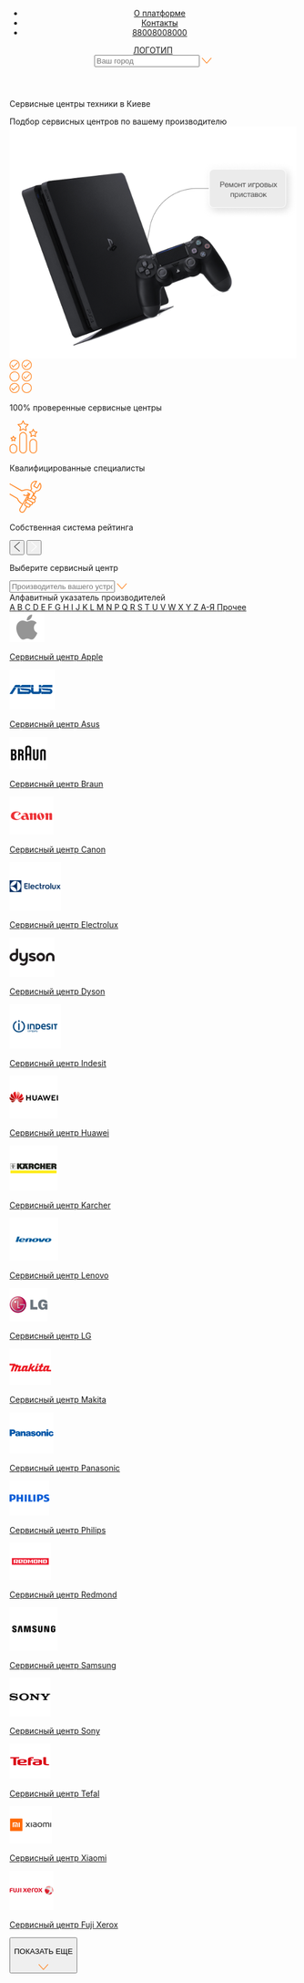 <!DOCTYPE html>
<html lang="ru">

<head>
  <meta charset="UTF-8">
  <meta http-equiv="X-UA-Compatible" content="IE=edge">
  <meta name="viewport" content="width=device-width, initial-scale=1.0">
  <link rel="stylesheet" href="style.css">
  <title>Agregator</title>
</head>

<body>
  <header>
    <div class="container">
      <div class="header__inner">
        <ul>
          <li><a href="">О платформе</a></li>
          <li><a href="">Контакты</a></li>
          <li><a href="">88008008000</a></li>
        </ul>
        <div><a href="">ЛОГОТИП</a></div>
        <form>
          <input type="text" placeholder="Ваш город">
          <a href="">
            <svg width="17" height="10" viewBox="0 0 17 10" fill="none" xmlns="http://www.w3.org/2000/svg">
              <path
                d="M16.9976 0.550831C16.9873 0.431714 16.9394 0.318216 16.86 0.224909C16.7806 0.131601 16.6734 0.0627411 16.5521 0.0271703C16.4308 -0.00840055 16.301 -0.00905922 16.1793 0.0252788C16.0576 0.0596168 15.9496 0.127384 15.8692 0.219881L8.4944 8.46865L1.12625 0.219881C1.07221 0.159596 1.00608 0.109915 0.931623 0.0736758C0.857168 0.0374366 0.775846 0.0153492 0.692318 0.00867434C0.608789 0.00199952 0.524679 0.0108682 0.444794 0.0347741C0.36491 0.05868 0.290829 0.0971547 0.226753 0.148001C0.162676 0.198848 0.109867 0.26107 0.0713558 0.331114C0.0328445 0.401159 0.00936127 0.477653 0.00227928 0.55623C-0.0048027 0.634807 0.00465012 0.713926 0.030077 0.78907C0.0555019 0.864214 0.096405 0.93391 0.150467 0.994179L8.00984 9.78621C8.06966 9.85316 8.14433 9.907 8.22861 9.94393C8.31289 9.98086 8.40474 10 8.49772 10C8.5907 10 8.68256 9.98086 8.76685 9.94393C8.85113 9.907 8.92579 9.85316 8.98561 9.78621L16.845 0.994179C16.9006 0.933609 16.9428 0.863175 16.969 0.787031C16.9952 0.710887 17.005 0.630575 16.9976 0.550831Z"
                fill="#FF8522" />
            </svg>
          </a>
        </form>
      </div>
    </div>
  </header>

  <div class="section__hero">
    <div class="container">
      <div class="hero__inner">
        <div class="hero__first__row">
          <div class="hero__text">
            <p>Сервисные центры техники в Киеве</p>
            <span>Подбор сервисных центров по вашему производителю </span>
          </div>
          <img src="/media/ИЗОБРАЖЕНИЕ 1.png" alt="">
        </div>
        <div class="hero__second__row">
          <div class="hero__cards">
            <div class="hero__card">
              <svg width="39" height="58" viewBox="0 0 39 58" fill="none" xmlns="http://www.w3.org/2000/svg">
                <path
                  d="M8.77709 0.00146523C7.04149 0.000951849 5.34473 0.514006 3.9014 1.47574C2.45807 2.43747 1.33302 3.80467 0.668544 5.40443C0.00406343 7.00418 -0.169996 8.76462 0.168381 10.4631C0.506758 12.1615 1.34237 13.7217 2.56953 14.9463C3.79669 16.1709 5.36027 17.0049 7.06251 17.3427C8.76475 17.6806 10.5292 17.5072 12.1326 16.8445C13.7361 16.1817 15.1065 15.0594 16.0707 13.6194C17.0348 12.1795 17.5492 10.4866 17.549 8.75493C17.5462 6.43444 16.6212 4.20975 14.9768 2.56879C13.3324 0.927828 11.1028 0.00455622 8.77709 0.00146523ZM8.77709 16.2327C7.29479 16.2327 5.84579 15.7941 4.61331 14.9725C3.38083 14.1508 2.42023 12.9829 1.85298 11.6165C1.28573 10.2502 1.13731 8.74664 1.42649 7.29609C1.71567 5.84555 2.42947 4.51314 3.47761 3.46736C4.52574 2.42158 5.86115 1.70939 7.31496 1.42086C8.76877 1.13233 10.2757 1.28041 11.6451 1.84638C13.0146 2.41236 14.1851 3.3708 15.0086 4.60051C15.8321 5.83022 16.2717 7.27597 16.2717 8.75493C16.27 10.7376 15.4798 12.6386 14.0747 14.0406C12.6695 15.4426 10.7642 16.231 8.77709 16.2327Z"
                  fill="#FF8522" />
                <path
                  d="M13.1072 4.73179L6.51792 11.3803L4.49404 8.84053C4.44274 8.77216 4.37822 8.71475 4.30429 8.67171C4.23036 8.62866 4.14852 8.60085 4.06363 8.58992C3.97873 8.57899 3.8925 8.58517 3.81004 8.60808C3.72758 8.631 3.65057 8.67018 3.58356 8.72332C3.51655 8.77646 3.46091 8.84248 3.41992 8.91746C3.37894 8.99244 3.35344 9.07486 3.34495 9.15984C3.33646 9.24483 3.34515 9.33065 3.37049 9.41222C3.39583 9.4938 3.43732 9.56948 3.4925 9.63477L5.96382 12.7377C6.01977 12.8086 6.09027 12.8667 6.17059 12.9081C6.25091 12.9495 6.33918 12.9733 6.42947 12.9778H6.46329C6.54798 12.978 6.63186 12.9613 6.71002 12.9288C6.78819 12.8963 6.85907 12.8485 6.91853 12.7884L14.0164 5.62725C14.13 5.50571 14.1917 5.34474 14.1883 5.17856C14.1848 5.01238 14.1166 4.85409 13.998 4.73732C13.8795 4.62056 13.72 4.55452 13.5534 4.55324C13.3868 4.55197 13.2263 4.61555 13.1059 4.73049L13.1072 4.73179Z"
                  fill="#FF8522" />
                <path
                  d="M30.2231 17.5095C31.9586 17.51 33.6553 16.997 35.0986 16.0354C36.5419 15.0737 37.667 13.7065 38.3315 12.1069C38.996 10.5072 39.1701 8.74682 38.8319 7.04839C38.4936 5.34996 37.6581 3.78977 36.4311 2.56513C35.204 1.3405 33.6406 0.506429 31.9384 0.168414C30.2363 -0.169601 28.4719 0.00362124 26.8684 0.666172C25.2649 1.32872 23.8944 2.45084 22.9301 3.89061C21.9659 5.33038 21.4512 7.02313 21.4512 8.75477C21.4536 11.0755 22.3785 13.3005 24.0229 14.9418C25.6674 16.583 27.8971 17.5064 30.2231 17.5095ZM30.2231 1.27831C31.7054 1.27831 33.1545 1.7169 34.387 2.53863C35.6195 3.36035 36.5801 4.52829 37.1473 5.89475C37.7145 7.26121 37.8628 8.7648 37.5735 10.2154C37.2843 11.666 36.5703 12.9984 35.5221 14.0441C34.4738 15.0898 33.1383 15.8019 31.6844 16.0903C30.2305 16.3787 28.7235 16.2304 27.3541 15.6642C25.9847 15.0981 24.8142 14.1394 23.9909 12.9095C23.1675 11.6797 22.7282 10.2338 22.7285 8.75477C22.7309 6.7724 23.5213 4.87193 24.9263 3.47031C26.3313 2.06869 28.2362 1.28037 30.2231 1.27831Z"
                  fill="#FF8522" />
                <path
                  d="M27.4097 12.7323C27.4656 12.8031 27.5362 12.8612 27.6165 12.9026C27.6968 12.944 27.7851 12.9678 27.8754 12.9724H27.9092C27.9939 12.9725 28.0777 12.9559 28.1559 12.9233C28.2341 12.8908 28.305 12.8431 28.3644 12.7829L35.4623 5.62178C35.5815 5.50132 35.6478 5.33854 35.6467 5.16927C35.6456 5 35.5772 4.8381 35.4564 4.71918C35.3357 4.60027 35.1726 4.53407 35.0029 4.53517C34.8333 4.53626 34.671 4.60456 34.5518 4.72502L27.9612 11.3735L25.9386 8.83507C25.8873 8.7667 25.8228 8.70929 25.7489 8.66624C25.6749 8.62319 25.5931 8.59538 25.5082 8.58445C25.4233 8.57353 25.3371 8.5797 25.2546 8.60262C25.1722 8.62553 25.0951 8.66472 25.0281 8.71786C24.9611 8.771 24.9055 8.83701 24.8645 8.91199C24.8235 8.98697 24.798 9.06939 24.7895 9.15438C24.781 9.23936 24.7897 9.32518 24.8151 9.40676C24.8404 9.48833 24.8819 9.56401 24.9371 9.6293L27.4097 12.7323Z"
                  fill="#FF8522" />
                <path
                  d="M8.77693 20.2466C7.0417 20.2463 5.34537 20.7595 3.90245 21.7212C2.45954 22.6829 1.33486 24.0499 0.670638 25.6493C0.00641683 27.2488 -0.167507 29.0089 0.170861 30.707C0.509229 32.4051 1.34469 33.9649 2.57159 35.1892C3.79849 36.4136 5.36172 37.2474 7.06358 37.5852C8.76545 37.9231 10.5295 37.7498 12.1327 37.0873C13.7358 36.4248 15.1061 35.3029 16.0702 33.8633C17.0342 32.4238 17.5488 30.7314 17.5488 29C17.5461 26.6796 16.621 24.4549 14.9766 22.8139C13.3322 21.1729 11.1026 20.2497 8.77693 20.2466ZM8.77693 36.4778C7.29463 36.4778 5.84563 36.0392 4.61315 35.2176C3.38067 34.3959 2.42007 33.228 1.85282 31.8617C1.28557 30.4953 1.13715 28.9918 1.42633 27.5412C1.71552 26.0907 2.42931 24.7583 3.47745 23.7125C4.52558 22.6667 5.86099 21.9545 7.3148 21.666C8.76861 21.3774 10.2755 21.5255 11.645 22.0915C13.0144 22.6575 14.1849 23.6159 15.0085 24.8456C15.832 26.0753 16.2715 27.5211 16.2715 29C16.2695 30.9826 15.4792 32.8834 14.0741 34.2853C12.6691 35.6873 10.764 36.4757 8.77693 36.4778Z"
                  fill="#FF8522" />
                <path
                  d="M30.2229 20.2466C28.4877 20.2466 26.7915 20.76 25.3488 21.7218C23.906 22.6837 22.7816 24.0508 22.1175 25.6502C21.4535 27.2497 21.2798 29.0098 21.6183 30.7078C21.9568 32.4058 22.7924 33.9655 24.0193 35.1897C25.2463 36.4139 26.8095 37.2476 28.5113 37.5853C30.2132 37.9231 31.9772 37.7497 33.5802 37.0872C35.1833 36.4247 36.5535 35.3027 37.5175 33.8632C38.4815 32.4237 38.9961 30.7313 38.9961 29C38.9933 26.6793 38.0681 24.4544 36.4234 22.8134C34.7787 21.1724 32.5488 20.2493 30.2229 20.2466ZM30.2229 36.4778C28.7405 36.4781 27.2914 36.0397 26.0588 35.2182C24.8261 34.3967 23.8653 33.2289 23.2979 31.8626C22.7304 30.4962 22.5818 28.9926 22.8708 27.542C23.1599 26.0914 23.8736 24.7588 24.9217 23.7129C25.9697 22.667 27.3051 21.9547 28.759 21.6661C30.2128 21.3774 31.7198 21.5254 33.0893 22.0914C34.4589 22.6573 35.6295 23.6158 36.453 24.8455C37.2766 26.0752 37.7162 27.521 37.7162 29C37.7141 30.9824 36.924 32.883 35.5192 34.2849C34.1145 35.6868 32.2097 36.4754 30.2229 36.4778Z"
                  fill="#FF8522" />
                <path
                  d="M34.553 24.9768L27.9624 31.6265L25.9385 29.0803C25.8312 28.9533 25.6784 28.873 25.5127 28.8565C25.3471 28.8401 25.1814 28.8887 25.0511 28.9921C24.9207 29.0954 24.8359 29.2454 24.8146 29.4102C24.7933 29.575 24.8372 29.7415 24.937 29.8745L27.4083 32.9775C27.4642 33.0484 27.5347 33.1065 27.6151 33.1479C27.6954 33.1893 27.7836 33.2131 27.8739 33.2176H27.9078C27.9924 33.2176 28.0762 33.2008 28.1544 33.1683C28.2325 33.1358 28.3034 33.0881 28.363 33.0281L35.4609 25.867C35.52 25.8074 35.5667 25.7367 35.5985 25.659C35.6302 25.5814 35.6463 25.4982 35.6458 25.4143C35.6453 25.3305 35.6283 25.2475 35.5956 25.1702C35.563 25.0929 35.5155 25.0227 35.4557 24.9638C35.3959 24.9048 35.3251 24.8582 35.2472 24.8265C35.1694 24.7949 35.086 24.7788 35.002 24.7793C34.9179 24.7798 34.8348 24.7968 34.7573 24.8293C34.6798 24.8619 34.6095 24.9093 34.5504 24.969L34.553 24.9768Z"
                  fill="#FF8522" />
                <path
                  d="M8.77709 40.4902C7.04155 40.4897 5.34484 41.0027 3.90154 41.9644C2.45824 42.9261 1.33319 44.2932 0.668668 45.8929C0.00414945 47.4926 -0.169985 49.2529 0.168286 50.9514C0.506558 52.6498 1.34204 54.21 2.56907 55.4346C3.7961 56.6593 5.35956 57.4933 7.06171 57.8314C8.76387 58.1694 10.5283 57.9961 12.1317 57.3336C13.7352 56.671 15.1058 55.5489 16.07 54.1092C17.0343 52.6694 17.549 50.9766 17.549 49.245C17.5466 46.9243 16.6217 44.6993 14.9772 43.058C13.3328 41.4168 11.103 40.4933 8.77709 40.4902ZM8.77709 56.7215C7.29474 56.7215 5.84568 56.2829 4.61317 55.4611C3.38067 54.6394 2.42007 53.4715 1.85286 52.105C1.28565 50.7386 1.1373 49.235 1.42659 47.7844C1.71588 46.3338 2.4298 45.0014 3.47806 43.9557C4.52633 42.9099 5.86187 42.1979 7.31576 41.9095C8.76966 41.6211 10.2766 41.7694 11.646 42.3355C13.0155 42.9017 14.1859 43.8603 15.0092 45.0902C15.8326 46.3201 16.2719 47.766 16.2717 49.245C16.2693 51.2274 15.4789 53.1278 14.0738 54.5295C12.6688 55.9311 10.7639 56.7194 8.77709 56.7215Z"
                  fill="#FF8522" />
                <path
                  d="M13.1069 45.222L6.51756 51.8705L4.49368 49.3308C4.38634 49.2038 4.23361 49.1235 4.06792 49.107C3.90223 49.0905 3.73662 49.1391 3.60627 49.2425C3.47591 49.3459 3.39107 49.4959 3.36977 49.6607C3.34846 49.8254 3.39236 49.992 3.49215 50.125L5.96346 53.228C6.01941 53.2988 6.08992 53.3569 6.17023 53.3983C6.25055 53.4397 6.33882 53.4635 6.42911 53.4681H6.46293C6.54763 53.4682 6.6315 53.4516 6.70967 53.419C6.78783 53.3865 6.85872 53.3388 6.91818 53.2786L14.0161 46.1175C14.1297 45.9959 14.1913 45.835 14.1879 45.6688C14.1845 45.5026 14.1162 45.3443 13.9977 45.2276C13.8791 45.1108 13.7196 45.0448 13.553 45.0435C13.3864 45.0422 13.2259 45.1058 13.1056 45.2207L13.1069 45.222Z"
                  fill="#FF8522" />
                <path
                  d="M30.2228 40.4902C28.4873 40.49 26.7907 41.0032 25.3476 41.965C23.9045 42.9269 22.7796 44.2941 22.1153 45.8938C21.451 47.4935 21.277 49.2538 21.6155 50.9522C21.9539 52.6505 22.7895 54.2106 24.0165 55.4351C25.2436 56.6596 26.8071 57.4935 28.5092 57.8314C30.2113 58.1694 31.9756 57.9961 33.5791 57.3335C35.1825 56.6709 36.5529 55.5488 37.5171 54.109C38.4813 52.6693 38.996 50.9766 38.996 49.245C38.9936 46.9241 38.0685 44.6988 36.4238 43.0576C34.7791 41.4163 32.549 40.493 30.2228 40.4902ZM30.2228 56.7215C28.7404 56.7217 27.2912 56.2833 26.0585 55.4618C24.8259 54.6402 23.8651 53.4723 23.2976 52.1059C22.7302 50.7395 22.5817 49.2358 22.8708 47.7852C23.16 46.3345 23.8738 45.002 24.922 43.9561C25.9702 42.9103 27.3058 42.1981 28.7597 41.9096C30.2136 41.6211 31.7207 41.7693 33.0902 42.3354C34.4597 42.9015 35.6302 43.8602 36.4536 45.0901C37.277 46.32 37.7164 47.7659 37.7161 49.245C37.7137 51.2271 36.9235 53.1274 35.5187 54.529C34.114 55.9306 32.2094 56.7191 30.2228 56.7215Z"
                  fill="#FF8522" />
              </svg>
              <p>100% проверенные сервисные центры</p>
            </div>
            <div class="hero__card">
              <svg width="49" height="58" viewBox="0 0 49 58" fill="none" xmlns="http://www.w3.org/2000/svg">
                <path
                  d="M33.4039 7.01962C33.3609 6.88659 33.282 6.76831 33.1759 6.67815C33.0699 6.58798 32.941 6.52952 32.8037 6.50935L27.0286 5.66302L24.4459 0.383822C24.3775 0.266919 24.2801 0.170027 24.1633 0.102715C24.0464 0.0354035 23.9142 0 23.7797 0C23.6451 0 23.5129 0.0354035 23.3961 0.102715C23.2792 0.170027 23.1818 0.266919 23.1135 0.383822L20.5307 5.66302L14.7556 6.50934C14.6183 6.52944 14.4894 6.58787 14.3833 6.67804C14.2773 6.76821 14.1983 6.88652 14.1555 7.01958C14.1126 7.15265 14.1075 7.29516 14.1407 7.43102C14.1739 7.56687 14.2441 7.69063 14.3434 7.78832L18.5227 11.8976L17.5365 17.7003C17.513 17.8382 17.5282 17.9799 17.5805 18.1095C17.6327 18.2391 17.7199 18.3514 17.8321 18.4336C17.9443 18.5159 18.0771 18.5648 18.2154 18.5748C18.3537 18.5849 18.4921 18.5557 18.6148 18.4906L23.7797 15.751L28.9445 18.4906C29.0672 18.5557 29.2056 18.5849 29.3439 18.5749C29.4822 18.5648 29.615 18.5159 29.7272 18.4336C29.8394 18.3514 29.9266 18.2391 29.9788 18.1095C30.0311 17.9799 30.0463 17.8382 30.0229 17.7003L29.0366 11.8976L33.2159 7.78833C33.3151 7.69057 33.3853 7.5668 33.4185 7.43099C33.4517 7.29517 33.4466 7.1527 33.4039 7.01962ZM27.7195 11.0989C27.6333 11.1838 27.5689 11.2886 27.5317 11.4042C27.4946 11.5198 27.4858 11.6428 27.5061 11.7626L28.3037 16.4564L24.1258 14.2404C24.0191 14.1839 23.9003 14.1543 23.7797 14.1543C23.6591 14.1543 23.5403 14.1839 23.4335 14.2404L19.2557 16.4564L20.0532 11.7626C20.0736 11.6428 20.0648 11.5198 20.0276 11.4042C19.9905 11.2886 19.926 11.1838 19.8399 11.0989L16.4596 7.7748L21.1309 7.09028C21.2502 7.07285 21.3634 7.02638 21.4609 6.95488C21.5584 6.88339 21.6372 6.78902 21.6904 6.67993L23.7797 2.40957L25.869 6.67993C25.9222 6.78901 26.001 6.88338 26.0984 6.95488C26.1959 7.02637 26.3092 7.07284 26.4285 7.09027L31.0998 7.77479L27.7195 11.0989ZM30.4677 51.2529V27.2634C30.4677 25.4739 29.7631 23.7578 28.5088 22.4925C27.2546 21.2272 25.5535 20.5163 23.7797 20.5163C22.0059 20.5163 20.3048 21.2272 19.0505 22.4925C17.7963 23.7578 17.0916 25.4739 17.0916 27.2634V51.2529C17.0916 53.0424 17.7963 54.7585 19.0505 56.0238C20.3048 57.2891 22.0059 58 23.7797 58C25.5535 58 27.2546 57.2891 28.5088 56.0238C29.7631 54.7585 30.4677 53.0424 30.4677 51.2529ZM18.5779 51.2529V27.2634C18.5779 25.8716 19.1259 24.5368 20.1014 23.5527C21.077 22.5685 22.4001 22.0157 23.7797 22.0157C25.1593 22.0157 26.4824 22.5685 27.4579 23.5527C28.4334 24.5368 28.9815 25.8716 28.9815 27.2634V51.2529C28.9815 52.6447 28.4334 53.9795 27.4579 54.9636C26.4824 55.9478 25.1593 56.5007 23.7797 56.5007C22.4001 56.5007 21.077 55.9478 20.1014 54.9636C19.1259 53.9795 18.5779 52.6447 18.5779 51.2529ZM11.6925 30.5564C11.6495 30.4233 11.5706 30.3051 11.4645 30.2149C11.3585 30.1247 11.2295 30.0663 11.0923 30.0461L8.50954 29.6676L7.35422 27.3065C7.28586 27.1896 7.18845 27.0928 7.07162 27.0254C6.95478 26.9581 6.82257 26.9227 6.68802 26.9227C6.55348 26.9227 6.42126 26.9581 6.30443 27.0254C6.18759 27.0928 6.09018 27.1896 6.02182 27.3065L4.86653 29.6676L2.28377 30.0461C2.14651 30.0662 2.01756 30.1246 1.91151 30.2148C1.80545 30.3049 1.72652 30.4233 1.68363 30.5563C1.64075 30.6894 1.63562 30.8319 1.66884 30.9677C1.70205 31.1036 1.77227 31.2274 1.87157 31.3251L3.74098 33.1626L3.29975 35.7579C3.27625 35.8958 3.29145 36.0375 3.34364 36.167C3.39582 36.2966 3.4829 36.4088 3.59503 36.4911C3.70717 36.5733 3.83987 36.6222 3.97814 36.6323C4.1164 36.6424 4.25471 36.6133 4.37742 36.5482L6.68804 35.3231L8.99866 36.5483C9.12137 36.6134 9.25968 36.6425 9.39794 36.6324C9.53621 36.6223 9.66891 36.5734 9.78104 36.4911C9.89318 36.4089 9.98026 36.2967 10.0324 36.1671C10.0846 36.0375 10.0998 35.8958 10.0763 35.758L9.6351 33.1627L11.5045 31.3251C11.6037 31.2274 11.6739 31.1036 11.7071 30.9678C11.7403 30.8319 11.7352 30.6895 11.6925 30.5564ZM8.31797 32.3639C8.2318 32.4489 8.16737 32.5536 8.13021 32.6692C8.09304 32.7848 8.08426 32.9078 8.10461 33.0276L8.35715 34.5141L7.03348 33.8124C6.92695 33.7559 6.8084 33.7264 6.68805 33.7264C6.56769 33.7264 6.44914 33.7559 6.34261 33.8124L5.01894 34.5141L5.27148 33.0276C5.29183 32.9078 5.28305 32.7848 5.24589 32.6692C5.20872 32.5536 5.14429 32.4489 5.05812 32.3639L3.98771 31.3115L5.46668 31.0948C5.58596 31.0774 5.69924 31.0309 5.79672 30.9594C5.89421 30.8879 5.97297 30.7936 6.0262 30.6845L6.68804 29.3323L7.34988 30.6845C7.40311 30.7936 7.48186 30.8879 7.57935 30.9594C7.67683 31.0309 7.79011 31.0774 7.90939 31.0948L9.38836 31.3115L8.31797 32.3639ZM6.68804 58C8.4612 57.998 10.1612 57.2865 11.415 56.0216C12.6688 54.7567 13.3741 53.0417 13.3761 51.2529V48.2542C13.3761 46.4648 12.6714 44.7487 11.4172 43.4833C10.1629 42.218 8.46181 41.5072 6.68804 41.5072C4.91426 41.5072 3.21313 42.218 1.95888 43.4833C0.704631 44.7487 0 46.4648 0 48.2542V51.2529C0.00199636 53.0417 0.707267 54.7567 1.96109 56.0216C3.2149 57.2865 4.91487 57.998 6.68804 58ZM1.48623 48.2542C1.48623 46.8625 2.03428 45.5277 3.0098 44.5435C3.98533 43.5594 5.30843 43.0065 6.68804 43.0065C8.06764 43.0065 9.39074 43.5594 10.3663 44.5435C11.3418 45.5277 11.8898 46.8625 11.8898 48.2542V51.2529C11.8898 52.6447 11.3418 53.9795 10.3663 54.9636C9.39074 55.9478 8.06764 56.5007 6.68804 56.5007C5.30843 56.5007 3.98533 55.9478 3.0098 54.9636C2.03428 53.9795 1.48623 52.6447 1.48623 51.2529V48.2542ZM42.2806 15.3114C42.2123 15.1945 42.1149 15.0976 41.998 15.0303C41.8812 14.963 41.749 14.9276 41.6144 14.9276C41.4799 14.9276 41.3477 14.963 41.2308 15.0303C41.114 15.0976 41.0166 15.1945 40.9482 15.3114L39.0687 19.1531L34.8654 19.7692C34.7282 19.7893 34.5992 19.8477 34.4932 19.9379C34.3871 20.0281 34.3082 20.1464 34.2653 20.2794C34.2224 20.4125 34.2173 20.555 34.2505 20.6909C34.2837 20.8267 34.3539 20.9505 34.4532 21.0482L37.4954 24.0388L36.7769 28.2616C36.7534 28.3995 36.7687 28.5413 36.821 28.6709C36.8732 28.8005 36.9604 28.9127 37.0726 28.995C37.1848 29.0772 37.3175 29.1261 37.4559 29.1362C37.5942 29.1462 37.7326 29.117 37.8553 29.0519L41.6144 27.058L45.3736 29.0519C45.4963 29.117 45.6347 29.1462 45.773 29.1362C45.9113 29.1261 46.0441 29.0772 46.1563 28.995C46.2685 28.9127 46.3557 28.8005 46.4079 28.6709C46.4602 28.5413 46.4754 28.3995 46.4519 28.2616L45.7335 24.0388L48.7756 21.0482C48.8749 20.9505 48.9452 20.8267 48.9784 20.6909C49.0116 20.555 49.0065 20.4125 48.9636 20.2794C48.9207 20.1464 48.8418 20.0281 48.7357 19.9379C48.6296 19.8477 48.5007 19.7893 48.3634 19.7692L44.1602 19.1531L42.2806 15.3114ZM44.4163 23.2401C44.3302 23.325 44.2657 23.4298 44.2286 23.5454C44.1914 23.661 44.1826 23.784 44.203 23.9037L44.7327 27.0177L41.9599 25.5473C41.8533 25.4908 41.7348 25.4613 41.6144 25.4613C41.4941 25.4613 41.3755 25.4908 41.269 25.5473L38.4961 27.0177L39.0259 23.9037C39.0462 23.784 39.0374 23.661 39.0003 23.5454C38.9631 23.4298 38.8987 23.325 38.8125 23.2401L36.5694 21.0346L39.6688 20.5803C39.7881 20.5629 39.9014 20.5164 39.9989 20.4449C40.0963 20.3735 40.1751 20.2791 40.2283 20.17L41.6144 17.3372L43.0005 20.17C43.0538 20.2791 43.1325 20.3735 43.23 20.445C43.3275 20.5165 43.4408 20.5629 43.56 20.5804L46.6595 21.0347L44.4163 23.2401ZM41.6144 32.5111C39.8413 32.5131 38.1413 33.2246 36.8875 34.4895C35.6337 35.7544 34.9284 37.4693 34.9264 39.2582V51.2529C34.9264 53.0424 35.631 54.7585 36.8853 56.0238C38.1395 57.2891 39.8407 58 41.6144 58C43.3882 58 45.0894 57.2891 46.3436 56.0238C47.5979 54.7585 48.3025 53.0424 48.3025 51.2529V39.2582C48.3005 37.4693 47.5952 35.7544 46.3414 34.4895C45.0876 33.2246 43.3876 32.5131 41.6144 32.5111ZM46.8163 51.2529C46.8163 52.6447 46.2682 53.9795 45.2927 54.9636C44.3172 55.9478 42.9941 56.5007 41.6144 56.5007C40.2348 56.5007 38.9117 55.9478 37.9362 54.9636C36.9607 53.9795 36.4126 52.6447 36.4126 51.2529V39.2582C36.4126 37.8664 36.9607 36.5316 37.9362 35.5475C38.9117 34.5633 40.2348 34.0104 41.6144 34.0104C42.9941 34.0104 44.3172 34.5633 45.2927 35.5475C46.2682 36.5316 46.8163 37.8664 46.8163 39.2582V51.2529Z"
                  fill="#FF8522" />
              </svg>
              <p>Квалифицированные специалисты</p>
            </div>
            <div class="hero__card">
              <svg width="56" height="56" viewBox="0 0 56 56" fill="none" xmlns="http://www.w3.org/2000/svg">
                <path
                  d="M53.8107 3.52796C53.8107 3.52796 53.8036 3.52796 53.8107 3.52796C53.5349 3.37394 53.1885 3.38094 52.9268 3.58397C52.8349 3.65398 52.7642 3.74499 52.7076 3.843L48.161 11.642L43.6852 9.0797L48.2459 1.25965C48.4156 0.972616 48.3802 0.622569 48.1823 0.377536C48.1681 0.356533 48.1398 0.342531 48.1186 0.321528C48.0691 0.272522 48.0196 0.216514 47.956 0.174509C47.8641 0.125502 47.7651 0.0904972 47.6519 0.0764954C43.8054 -0.406569 40.0648 1.42768 38.1345 4.74612C36.487 7.5815 36.4516 11.054 37.9931 13.9384L36.5577 16.4027L36.2536 16.2277C33.602 14.7155 30.3918 14.2954 27.4221 15.0795L21.6805 16.6057L1.19604 4.90014C0.814208 4.68311 0.326315 4.80913 0.107117 5.18718C-0.112081 5.56523 0.0151951 6.0483 0.397024 6.26533L21.1502 18.1319C21.2562 18.1949 21.3835 18.2229 21.5108 18.2299C21.5249 18.2299 21.532 18.2369 21.5461 18.2369C21.5673 18.2369 21.5815 18.2229 21.6027 18.2229C21.6522 18.2229 21.7088 18.2299 21.7583 18.2159L27.818 16.6057C30.3706 15.9266 33.1495 16.2907 35.4334 17.5998L39.6335 20.0012C40.3618 20.4142 40.878 21.0863 41.0901 21.8844C41.3093 22.6825 41.1962 23.5156 40.779 24.2367L40.3618 24.9508C40.3548 24.9578 40.3477 24.9648 40.3406 24.9718C40.3335 24.9788 40.3335 24.9928 40.3335 24.9998L37.5335 29.8025C37.5264 29.8095 37.5193 29.8165 37.5193 29.8235C37.5193 29.8305 37.5193 29.8375 37.5122 29.8375C37.2153 30.3346 36.7203 30.6846 36.1334 30.7896C35.5395 30.8946 34.9455 30.7476 34.4718 30.3696C33.7152 29.7605 33.5525 28.6053 34.0899 27.6742L36.4163 23.6907C36.6355 23.3126 36.5082 22.8295 36.1264 22.6125L34.4223 21.6394C34.4152 21.6394 34.4152 21.6324 34.4152 21.6324C34.4081 21.6324 34.4081 21.6324 34.401 21.6254L32.301 20.4212C31.9192 20.2042 31.4313 20.3302 31.2121 20.7083C30.9929 21.0863 31.1201 21.5694 31.502 21.7864L32.8525 22.5635C31.0494 24.8738 27.7615 25.5879 25.1382 24.0897C24.7563 23.8727 24.2684 23.9987 24.0492 24.3768C23.83 24.7548 23.9573 25.2379 24.3391 25.4549C25.5341 26.134 26.8352 26.463 28.1221 26.463C29.112 26.463 30.0878 26.274 30.9999 25.903L22.8542 39.8768L21.7512 39.2467C18.3642 37.3075 15.748 34.2411 14.3833 30.6076C14.3621 30.5586 14.3267 30.5236 14.3055 30.4816C14.2843 30.4536 14.2702 30.4186 14.2489 30.3906C14.1994 30.3346 14.1429 30.2855 14.0792 30.2435C14.058 30.2295 14.051 30.2085 14.0297 30.2015L13.9732 30.1665C13.9732 30.1665 13.9661 30.1665 13.9661 30.1595L1.19604 22.8646C0.814208 22.6475 0.326315 22.7735 0.107117 23.1516C-0.112081 23.5296 0.0151951 24.0127 0.397024 24.2297L13.0045 31.4337C14.5247 35.2842 17.3319 38.5397 20.9522 40.6119L22.0552 41.242L17.8339 48.481C17.1551 49.6431 16.9783 50.9943 17.3248 52.2965C17.6925 53.5917 18.5268 54.6628 19.6865 55.3279C20.4643 55.776 21.334 56 22.2108 56C22.6492 56 23.0876 55.944 23.5189 55.832C24.827 55.4889 25.923 54.6558 26.5948 53.4937L30.8302 46.2547L31.4454 46.6047C31.9969 46.9198 32.6192 47.0878 33.2414 47.0878C33.5596 47.0878 33.8778 47.0458 34.1889 46.9618C35.1294 46.7168 35.9072 46.1217 36.388 45.2956C36.7981 44.5885 36.9395 43.7834 36.8122 42.9782C37.0456 43.0203 37.2718 43.0693 37.5052 43.0693C38.7567 43.0693 39.98 42.4252 40.6447 41.277C41.0406 40.5909 41.175 39.8348 41.0972 39.0997C41.38 39.1837 41.6629 39.2327 41.9599 39.2327C42.3063 39.2327 42.6599 39.1767 43.0134 39.0647C43.8761 38.7847 44.6114 38.1826 45.0852 37.3705C45.9408 35.9073 45.7074 34.1431 44.6397 33.0929C45.2903 32.7779 45.8771 32.2808 46.2802 31.5877C46.7539 30.7756 46.9166 29.8515 46.7398 28.9764C46.5559 28.0592 46.0327 27.3031 45.2549 26.8621L42.9074 25.5179L46.7398 18.951C50.0278 18.839 53.0541 17.0678 54.7087 14.2254C56.6461 10.9069 56.3845 6.7904 54.0511 3.74499C53.9875 3.66098 53.9097 3.58397 53.8107 3.52796ZM25.223 52.7096C24.7563 53.5077 24.0068 54.0747 23.1159 54.3128C22.2249 54.5438 21.2916 54.4248 20.4926 53.9697C19.7006 53.5147 19.1208 52.7726 18.8733 51.8904C18.6329 51.0083 18.7602 50.0842 19.2198 49.2861L23.8371 41.368V41.361L34.3091 23.4106L34.6415 23.5996L32.7182 26.8971C32.4495 27.3592 32.301 27.8492 32.2374 28.3463C31.8272 28.6613 31.4737 29.0254 31.2262 29.4454C30.6393 30.4466 30.5757 31.5947 30.9504 32.5609C29.9252 32.7359 28.9706 33.324 28.412 34.2831C27.7544 35.4102 27.8039 36.7404 28.3908 37.8046C27.4574 38.0566 26.6796 38.6447 26.1988 39.4708C25.2089 41.165 25.7887 43.3353 27.4786 44.3364C27.4928 44.3434 27.4998 44.3644 27.521 44.3714L29.4443 45.4706L25.223 52.7096ZM35.0091 44.5045C34.7405 44.9665 34.3091 45.2956 33.7788 45.4356C33.2556 45.5756 32.7111 45.5056 32.2444 45.2396L28.3271 42.9993C27.8605 42.7332 27.5281 42.2992 27.3867 41.7811C27.2453 41.263 27.316 40.7239 27.5847 40.2619C27.8534 39.7998 28.2918 39.4708 28.815 39.3308C28.9918 39.2818 29.1686 39.2608 29.3453 39.2608C29.6918 39.2608 30.0383 39.3518 30.3423 39.5268L31.5656 40.2269L34.2667 41.7741C34.7334 42.0401 35.0657 42.4672 35.2071 42.9923C35.3485 43.5033 35.2778 44.0424 35.0091 44.5045ZM39.2658 40.4859C38.7072 41.445 37.4698 41.7671 36.5011 41.221L33.9132 39.7438L31.1414 38.1616H31.1343L30.5333 37.8186C29.5645 37.2655 29.2322 36.0403 29.7908 35.0812C30.0595 34.6191 30.4979 34.2901 31.0212 34.1501C31.5515 34.01 32.0889 34.0801 32.5555 34.3461L38.5234 37.7556C39.4921 38.3016 39.8244 39.5268 39.2658 40.4859ZM43.7134 36.5794C43.4377 37.0555 43.0134 37.4055 42.5255 37.5595C42.0659 37.7065 41.6063 37.6715 41.2315 37.4545L36.586 34.8012L36.5789 34.7942H36.5718L33.0859 32.8059C32.3293 32.3718 32.1171 31.2937 32.5555 30.3906C32.7747 30.8526 33.0788 31.2727 33.4889 31.6017C34.1465 32.1268 34.9596 32.4068 35.7799 32.4068C36.0061 32.4068 36.2253 32.3858 36.4516 32.3438C37.2294 32.1968 37.9224 31.8118 38.4456 31.2517L43.2468 33.996C44.0599 34.4581 44.272 35.6203 43.7134 36.5794ZM44.463 28.2343C44.8306 28.4443 45.0852 28.8153 45.1771 29.2774C45.2761 29.7815 45.1771 30.3206 44.9014 30.7966C44.3428 31.7557 43.2326 32.1548 42.4336 31.7067L39.3153 29.9285L41.3447 26.449L44.463 28.2343ZM53.3299 13.4413C51.9016 15.8916 49.2641 17.3968 46.4145 17.3968C46.3721 17.3968 46.3297 17.3968 46.2873 17.3968C46.266 17.3968 46.2378 17.4108 46.2165 17.4178C45.962 17.4388 45.7216 17.5578 45.5872 17.7959L42.8013 22.5775C42.7942 22.2135 42.7518 21.8494 42.6528 21.4854C42.3275 20.2812 41.5427 19.2731 40.4467 18.643L37.9294 17.2008L39.584 14.3654C39.6052 14.3304 39.6052 14.2954 39.6194 14.2604C39.6406 14.2114 39.6547 14.1694 39.6689 14.1204C39.683 14.0644 39.6759 14.0154 39.6759 13.9594C39.6759 13.9104 39.6759 13.8683 39.6689 13.8263C39.6547 13.7703 39.6335 13.7143 39.6123 13.6583C39.5982 13.6303 39.5982 13.5953 39.584 13.5673C38.0991 11.096 38.0709 8.02256 39.5133 5.54423C40.9204 3.13591 43.466 1.67271 46.2095 1.5957L41.9033 8.98169C41.6841 9.35974 41.8114 9.84281 42.1932 10.0598L48.055 13.4133C48.1752 13.4833 48.3166 13.5183 48.4509 13.5183C48.5217 13.5183 48.5924 13.5113 48.656 13.4903C48.8611 13.4343 49.0378 13.3013 49.1439 13.1192L53.4501 5.73325C54.7511 8.12057 54.737 11.026 53.3299 13.4413Z"
                  fill="#FF8522" />
              </svg>
              <p>Собственная система рейтинга</p>
            </div>
          </div>
          <button class="hero__button__first">
            <svg width="10" height="17" viewBox="0 0 10 17" fill="none" xmlns="http://www.w3.org/2000/svg">
              <path
                d="M9.44917 0.00235095C9.56829 0.012668 9.68178 0.0606009 9.77509 0.139985C9.8684 0.219369 9.93726 0.326586 9.97283 0.447873C10.0084 0.569161 10.0091 0.698974 9.97472 0.820663C9.94038 0.942351 9.87262 1.05036 9.78012 1.13081L1.53135 8.5056L9.78012 15.8737C9.8404 15.9278 9.89009 15.9939 9.92632 16.0684C9.96256 16.1428 9.98465 16.2242 9.99133 16.3077C9.998 16.3912 9.98913 16.4753 9.96523 16.5552C9.94132 16.6351 9.90285 16.7092 9.852 16.7732C9.80115 16.8373 9.73893 16.8901 9.66889 16.9286C9.59884 16.9672 9.52235 16.9906 9.44377 16.9977C9.36519 17.0048 9.28607 16.9953 9.21093 16.9699C9.13579 16.9445 9.06609 16.9036 9.00582 16.8495L0.213795 8.99016C0.146837 8.93034 0.0930033 8.85567 0.0560703 8.77139C0.0191374 8.68711 0 8.59526 0 8.50228C0 8.4093 0.0191374 8.31744 0.0560703 8.23315C0.0930033 8.14887 0.146837 8.07421 0.213795 8.01439L9.00582 0.155024C9.06639 0.0994041 9.13683 0.0572374 9.21297 0.0310161C9.28911 0.00479485 9.36942 -0.00495001 9.44917 0.00235095Z"
                fill="#4E4E4E" />
            </svg>
          </button>
          <button class="hero__button__second">
            <svg width="10" height="17" viewBox="0 0 10 17" fill="none" xmlns="http://www.w3.org/2000/svg">
              <path
                d="M0.550831 0.00235095C0.431714 0.012668 0.318216 0.0606009 0.224909 0.139985C0.131601 0.219369 0.0627411 0.326586 0.0271703 0.447873C-0.00840055 0.569161 -0.00905922 0.698974 0.0252788 0.820663C0.0596168 0.942351 0.127384 1.05036 0.219881 1.13081L8.46865 8.5056L0.219881 15.8737C0.159596 15.9278 0.109915 15.9939 0.0736758 16.0684C0.0374366 16.1428 0.0153492 16.2242 0.00867434 16.3077C0.00199952 16.3912 0.0108682 16.4753 0.0347741 16.5552C0.05868 16.6351 0.0971547 16.7092 0.148001 16.7732C0.198848 16.8373 0.26107 16.8901 0.331114 16.9286C0.401159 16.9672 0.477653 16.9906 0.55623 16.9977C0.634807 17.0048 0.713926 16.9953 0.78907 16.9699C0.864214 16.9445 0.93391 16.9036 0.994179 16.8495L9.78621 8.99016C9.85316 8.93034 9.907 8.85567 9.94393 8.77139C9.98086 8.68711 10 8.59526 10 8.50228C10 8.4093 9.98086 8.31744 9.94393 8.23315C9.907 8.14887 9.85316 8.07421 9.78621 8.01439L0.994179 0.155024C0.933609 0.0994041 0.863175 0.0572374 0.787031 0.0310161C0.710887 0.00479485 0.630575 -0.00495001 0.550831 0.00235095Z"
                fill="white" />
            </svg>
          </button>
        </div>
      </div>
    </div>
  </div>

  <div class="section__search">
    <div class="container">
      <div class="search__inner">
        <p>Выберите сервисный центр</p>
        <form>
          <input type="text" placeholder="Производитель вашего устройства">
          <a href="">
            <svg width="17" height="10" viewBox="0 0 17 10" fill="none" xmlns="http://www.w3.org/2000/svg">
              <path
                d="M16.9976 0.550831C16.9873 0.431714 16.9394 0.318216 16.86 0.224909C16.7806 0.131601 16.6734 0.0627411 16.5521 0.0271703C16.4308 -0.00840055 16.301 -0.00905922 16.1793 0.0252788C16.0576 0.0596168 15.9496 0.127384 15.8692 0.219881L8.4944 8.46865L1.12625 0.219881C1.07221 0.159596 1.00608 0.109915 0.931623 0.0736758C0.857168 0.0374366 0.775846 0.0153492 0.692318 0.00867434C0.608789 0.00199952 0.524679 0.0108682 0.444794 0.0347741C0.36491 0.05868 0.290829 0.0971547 0.226753 0.148001C0.162676 0.198848 0.109867 0.26107 0.0713558 0.331114C0.0328445 0.401159 0.00936127 0.477653 0.00227928 0.55623C-0.0048027 0.634807 0.00465012 0.713926 0.030077 0.78907C0.0555019 0.864214 0.096405 0.93391 0.150467 0.994179L8.00984 9.78621C8.06966 9.85316 8.14433 9.907 8.22861 9.94393C8.31289 9.98086 8.40474 10 8.49772 10C8.5907 10 8.68256 9.98086 8.76685 9.94393C8.85113 9.907 8.92579 9.85316 8.98561 9.78621L16.845 0.994179C16.9006 0.933609 16.9428 0.863175 16.969 0.787031C16.9952 0.710887 17.005 0.630575 16.9976 0.550831Z"
                fill="#FF8522" />
            </svg>
          </a>
        </form>
        <div class="search__upper__text">
          Алфавитный указатель производителей
        </div>
        <div class="alphabet">
          <a href="">
            A
          </a>
          <a href="">
            B
          </a> 
          <a href="">
            C
          </a> 
          <a href="">
            D
          </a> 
          <a href="">
            E
          </a> 
          <a href="">
            F
          </a> 
          <a href="">
            G
          </a> 
          <a href="">
            H
          </a> 
          <a href="">
            I
          </a> 
          <a href="">
            J
          </a> 
          <a href="">
            K
          </a> 
          <a href="">
            L
          </a> 
          <a href="">
            M
          </a> 
          <a href="">
            N
          </a> 
          <a href="">
            P
          </a> 
          <a href="">
            Q
          </a> 
          <a href="">
            R
          </a> 
          <a href="">
            S
          </a> 
          <a href="">
            T
          </a> 
          <a href="">
            U
          </a> 
          <a href="">
            V
          </a> 
          <a href="">
            W
          </a> 
          <a href="">
            X
          </a> 
          <a href="">
            Y
          </a> 
          <a href="">
            Z
          </a> 
          <a href="">
            А-Я
          </a>
          <a href="">
            Прочее
          </a> 
        </div>
        <div class="search__cards">
          <a href="">
            <div class="search__card">
              <img src="./media/search cards/Rectangle 29.png" alt="">
              <p>Сервисный центр Apple</p>
            </div>
          </a>
          <a href="">
            <div class="search__card">
              <img src="./media/search cards/Rectangle 29-1.png" alt="">
              <p>Сервисный центр Asus</p>
            </div>
          </a>
          <a href="">
            <div class="search__card">
              <img src="./media/search cards/Rectangle 29-2.png" alt="">
              <p>Сервисный центр Braun</p>
            </div>
          </a>
          <a href="">
            <div class="search__card">
              <img src="./media/search cards/Rectangle 29-3.png" alt="">
              <p>Сервисный центр Canon</p>
            </div>
          </a>
          <a href="">
            <div class="search__card">
              <img src="./media/search cards/Rectangle 29-4.png" alt="">
              <p>Сервисный центр Electrolux</p>
            </div>
          </a>
          <a href="">
            <div class="search__card">
              <img src="./media/search cards/Rectangle 29-5.png" alt="">
              <p>Сервисный центр Dyson</p>
            </div>
          </a>
          <a href="">
            <div class="search__card">
              <img src="./media/search cards/Rectangle 29-6.png" alt="">
              <p>Сервисный центр Indesit</p>
            </div>
          </a>
          <a href="">
            <div class="search__card">
              <img src="./media/search cards/Rectangle 29-7.png" alt="">
              <p>Сервисный центр Huawei</p>
            </div>
          </a>
          <a href="">
            <div class="search__card">
              <img src="./media/search cards/Rectangle 29-8.png" alt="">
              <p>Сервисный центр Karcher</p>
            </div>
          </a>
          <a href="">
            <div class="search__card">
              <img src="./media/search cards/Rectangle 29-9.png" alt="">
              <p>Сервисный центр Lenovo</p>
            </div>
          </a>
          <a href="">
            <div class="search__card">
              <img src="./media/search cards/Rectangle 29-10.png" alt="">
              <p>Сервисный центр LG</p>
            </div>
          </a>
          <a href="">
            <div class="search__card">
              <img src="./media/search cards/Rectangle 29-11.png" alt="">
              <p>Сервисный центр Makita</p>
            </div>
          </a>
          <a href="">
            <div class="search__card">
              <img src="./media/search cards/Rectangle 29-12.png" alt="">
              <p>Сервисный центр Panasonic</p>
            </div>
          </a>
          <a href="">
            <div class="search__card">
              <img src="./media/search cards/Rectangle 29-13.png" alt="">
              <p>Сервисный центр Philips</p>
            </div>
          </a>
          <a href="">
            <div class="search__card">
              <img src="./media/search cards/Rectangle 29-14.png" alt="">
              <p>Сервисный центр Redmond</p>
            </div>
          </a>
          <a href="">
            <div class="search__card">
              <img src="./media/search cards/Rectangle 29-15.png" alt="">
              <p>Сервисный центр Samsung</p>
            </div>
          </a>
          <a href="">
            <div class="search__card">
              <img src="./media/search cards/Rectangle 29-16.png" alt="">
              <p>Сервисный центр Sony</p>
            </div>
          </a>
          <a href="">
            <div class="search__card">
              <img src="./media/search cards/Rectangle 29-17.png" alt="">
              <p>Сервисный центр Tefal</p>
            </div>
          </a>
          <a href="">
            <div class="search__card">
              <img src="./media/search cards/Rectangle 29-18.png" alt="">
              <p>Сервисный центр Xiaomi</p>
            </div>
          </a>
          <a href="">
            <div class="search__card">
              <img src="./media/search cards/Rectangle 29-19.png" alt="">
              <p>Сервисный центр Fuji Xerox</p>
            </div>
          </a>
        </div>
        <button class="search__button">
            <p>ПОКАЗАТЬ ЕЩЕ</p>
            <svg width="17" height="10" viewBox="0 0 17 10" fill="none" xmlns="http://www.w3.org/2000/svg">
              <path d="M16.9976 0.550831C16.9873 0.431714 16.9394 0.318216 16.86 0.224909C16.7806 0.131601 16.6734 0.0627411 16.5521 0.0271703C16.4308 -0.00840055 16.301 -0.00905922 16.1793 0.0252788C16.0576 0.0596168 15.9496 0.127384 15.8692 0.219881L8.4944 8.46865L1.12625 0.219881C1.07221 0.159596 1.00608 0.109915 0.931623 0.0736758C0.857169 0.0374366 0.775847 0.0153492 0.692318 0.00867434C0.608789 0.00199952 0.524679 0.0108682 0.444794 0.0347741C0.364909 0.05868 0.290829 0.0971547 0.226753 0.148001C0.162676 0.198848 0.109868 0.26107 0.0713565 0.331114C0.032845 0.401159 0.00936202 0.477653 0.00228008 0.55623C-0.00480186 0.634807 0.00465061 0.713926 0.0300766 0.78907C0.0555026 0.864214 0.0964054 0.93391 0.150468 0.994179L8.00984 9.78621C8.06966 9.85316 8.14433 9.907 8.22861 9.94393C8.31289 9.98086 8.40474 10 8.49772 10C8.5907 10 8.68256 9.98086 8.76685 9.94393C8.85113 9.907 8.92579 9.85316 8.98561 9.78621L16.845 0.994179C16.9006 0.933609 16.9428 0.863175 16.969 0.787031C16.9952 0.710887 17.005 0.630575 16.9976 0.550831V0.550831Z" fill="#FF8522"/>
            </svg>
        </button>
      </div>
    </div>
  </div>
</body>
</html>